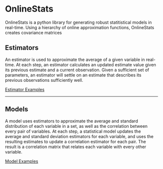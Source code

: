 # OnlineStats

OnlineStats is a python library for generating robust statitistical models in real-time. Using a hierarchy of online approximation functions, OnlineStats creates covariance matrices 

## Estimators

An estimator is used to approximate the average of a given variable in real-time. At each step, an estimator calculates an updated estimate value given its previous estimate and a current observation. Given a sufficient set of parameters, an estimator will settle on an estimate that describes its previous observations sufficiently well.

[Estimator Examples](https://github.com/CarsonScott/onlinestats/blob/master/ESTIMATOR_EXAMPLES.MD)

---

## Models

A model uses estimators to approximate the average and standard distribution of each variable in a set, as well as the correlation between every pair of variables. At each step, a statistical model updates the average and standard deviation estimators for each variable, and uses the resulting estimates to update a correlation estimator for each pair. The result is a correlation matrix that relates each variable with every other variable.

[Model Examples](https://github.com/CarsonScott/onlinestats/blob/master/MODEL_EXAMPLES.MD)
